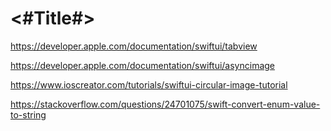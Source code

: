 #  <#Title#>

https://developer.apple.com/documentation/swiftui/tabview
    
https://developer.apple.com/documentation/swiftui/asyncimage

https://www.ioscreator.com/tutorials/swiftui-circular-image-tutorial

https://stackoverflow.com/questions/24701075/swift-convert-enum-value-to-string
